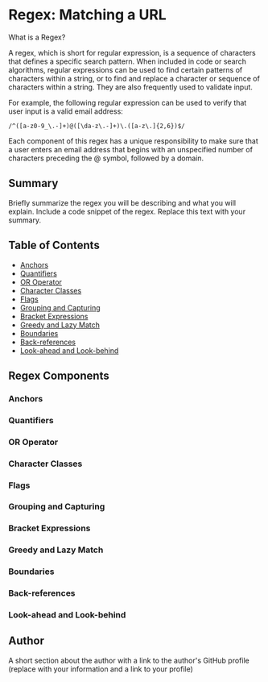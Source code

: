# Regex: Matching a URL 

What is a Regex?

A regex, which is short for regular expression, is a sequence of characters that defines a specific search pattern. When included in code or search algorithms, regular expressions can be used to find certain patterns of characters within a string, or to find and replace a character or sequence of characters within a string. They are also frequently used to validate input.

For example, the following regular expression can be used to verify that user input is a valid email address:

```
/^([a-z0-9_\.-]+)@([\da-z\.-]+)\.([a-z\.]{2,6})$/
```

Each component of this regex has a unique responsibility to make sure that a user enters an email address that begins with an unspecified number of characters preceding the @ symbol, followed by a domain.

## Summary

Briefly summarize the regex you will be describing and what you will explain. Include a code snippet of the regex. Replace this text with your summary.

## Table of Contents

- [Anchors](#anchors)
- [Quantifiers](#quantifiers)
- [OR Operator](#or-operator)
- [Character Classes](#character-classes)
- [Flags](#flags)
- [Grouping and Capturing](#grouping-and-capturing)
- [Bracket Expressions](#bracket-expressions)
- [Greedy and Lazy Match](#greedy-and-lazy-match)
- [Boundaries](#boundaries)
- [Back-references](#back-references)
- [Look-ahead and Look-behind](#look-ahead-and-look-behind)

## Regex Components

### Anchors

### Quantifiers

### OR Operator

### Character Classes

### Flags

### Grouping and Capturing

### Bracket Expressions

### Greedy and Lazy Match

### Boundaries

### Back-references

### Look-ahead and Look-behind

## Author

A short section about the author with a link to the author's GitHub profile (replace with your information and a link to your profile)
